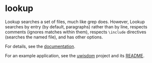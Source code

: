 # lookup

Lookup searches a set of files, much like grep does.  However, Lookup
searches by entry (by default, paragraphs) rather than by line,
respects comments (ignores matches within them), respects
`\include` directives (searches the named file), and has other
options.

For details, see the [documentation](http://plumelib.org/lookup/api/org/plumelib/lookup/Lookup.html).

For an example application, see the
[uwisdom](https://github.com/mernst/uwisdom/tree/wiki) project and its
[README](https://github.com/mernst/uwisdom/blob/wiki/README.adoc).

